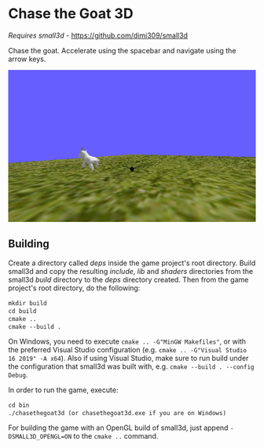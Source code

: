 Chase the Goat 3D
=================

*Requires small3d* - https://github.com/dimi309/small3d

Chase the goat. Accelerate using the spacebar and navigate using the arrow keys.

![screenshot](screenshot.png)

Building
--------

Create a directory called *deps* inside the game project's root directory.
Build small3d and copy the resulting *include*, *lib* and *shaders* directories from the small3d *build* directory to the *deps* directory created. Then from the game project's root directory, do the following:
	
	mkdir build
    cd build
    cmake ..
    cmake --build .
	
On Windows, you need to execute `cmake .. -G"MinGW Makefiles"`, or with the preferred Visual Studio configuration (e.g. `cmake .. -G"Visual Studio 16 2019" -A x64`). Also if using Visual Studio, make sure to run build under the configuration that small3d was built with, e.g. `cmake --build . --config Debug`.

In order to run the game, execute:
	
	cd bin
	./chasethegoat3d (or chasethegoat3d.exe if you are on Windows)

For building the game with an OpenGL build of small3d, just append `-DSMALL3D_OPENGL=ON` to the `cmake ..` command.
